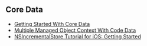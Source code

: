 ## Core Data
- [Getting Started With Core Data](https://www.raywenderlich.com/173972/getting-started-with-core-data-tutorial-2)
- [Multiple Managed Object Context With Code Data](https://www.raywenderlich.com/174082/multiple-managed-object-contexts-with-core-data-tutorial)
- [NSIncrementalStore Tutorial for iOS: Getting Started](https://www.raywenderlich.com/171045/using-nsincrementalstore-custom-core-data-storage)
